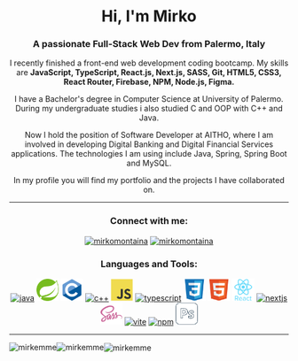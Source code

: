 <h1 align="center">Hi, I'm Mirko</h1>

<h3 align="center">A passionate Full-Stack Web Dev from Palermo, Italy</h3>
<p align="center">I recently finished a front-end web development coding bootcamp. My skills are <strong>JavaScript, TypeScript, React.js, Next.js, SASS, Git, HTML5, CSS3, React Router, Firebase, NPM, Node.js, Figma.</strong></p>
<p align="center">I have a Bachelor's degree in Computer Science at University of Palermo. During my undergraduate studies i also studied C and OOP with C++ and Java.</p>
<p align="center">Now I hold the position of Software Developer at AITHO, where I am involved in developing Digital Banking and Digital Financial Services applications. The technologies I am using include Java, Spring, Spring Boot and MySQL.</p>
<p align="center">In my profile you will find my portfolio and the projects I have collaborated on.</p>
<hr />
<h3 align="center">Connect with me:</h3>
<p align="center">
<a href="https://linkedin.com/in/mirkomontaina" target="blank"><img align="center" src="https://raw.githubusercontent.com/rahuldkjain/github-profile-readme-generator/master/src/images/icons/Social/linked-in-alt.svg" alt="mirkomontaina" title="LinkedIn" height="30" width="40" /></a>
<a href="https://fb.com/mirkomontaina" target="blank"><img align="center" src="https://raw.githubusercontent.com/rahuldkjain/github-profile-readme-generator/master/src/images/icons/Social/facebook.svg" alt="mirkomontaina" title="Facebook" height="30" width="40" /></a>
</p>
<h3 align="center">Languages and Tools:</h3>
<p align="center">
<a href="https://www.java.com" target="_blank" rel="noreferrer"><img src="https://github.com/abrahamcalf/programming-languages-logos/blob/master/src/java/java.svg" alt="java" title="Java" width="40" height="40"/></a>
<a href="https://spring.io/projects/spring-framework/" target="_blank" rel="noreferrer"><img src="https://github.com/devicons/devicon/blob/master/icons/spring/spring-original.svg" alt="spring" title="Spring" width="40" height="40"/></a>
<a href="https://www.cprogramming.com/" target="_blank" rel="noreferrer"><img src="https://raw.githubusercontent.com/devicons/devicon/master/icons/c/c-original.svg" alt="c" title="C" width="40" height="40"/></a> 
<a href="https://isocpp.org/" target="_blank" rel="noreferrer"><img src="https://github.com/isocpp/logos/blob/master/cpp_logo.svg" alt="c++" title="C++" width="40" height="40"/></a>
<a href="https://developer.mozilla.org/en-US/docs/Web/JavaScript" target="_blank" rel="noreferrer"><img src="https://raw.githubusercontent.com/devicons/devicon/master/icons/javascript/javascript-original.svg" alt="javascript" title="JavaScript" width="40" height="40"/></a>
<a href="https://www.typescriptlang.org" target="_blank" rel="noreferrer"><img src="https://github.com/remojansen/logo.ts/blob/master/ts.png?raw=true" alt="typescript" title="TypeScript" width="40" height="40"/></a>
<a href="https://www.w3schools.com/css/" target="_blank" rel="noreferrer"><img src="https://github.com/devicons/devicon/blob/master/icons/css3/css3-original.svg" alt="css3" title="CSS3" width="40" height="40"/></a>
<a href="https://www.w3.org/html/" target="_blank" rel="noreferrer"><img src="https://github.com/devicons/devicon/blob/master/icons/html5/html5-original.svg" alt="html5" title="HTML5" width="40" height="40"/></a>
<a href="https://reactjs.org/" target="_blank" rel="noreferrer"><img src="https://raw.githubusercontent.com/devicons/devicon/master/icons/react/react-original-wordmark.svg" alt="react" title="React.js" width="40" height="40"/></a>
<a href="https://www.nextjs.org" target="_blank" rel="noreferrer"><img src="https://camo.githubusercontent.com/e1e113df83e7731fdb90f6f0ab2eeb155fd1b48c27d99814dcf1c23c0acdc6a2/68747470733a2f2f6173736574732e76657263656c2e636f6d2f696d6167652f75706c6f61642f76313636323133303535392f6e6578746a732f49636f6e5f6461726b5f6261636b67726f756e642e706e67" alt="nextjs" title="Next.js" width="40" height="40"/></a>
<a href="https://sass-lang.com" target="_blank" rel="noreferrer"><img src="https://github.com/devicons/devicon/blob/master/icons/sass/sass-original.svg" alt="sass" title="SASS" width="40" height="40"/></a>
<a href="https://vitejs.dev/" target="_blank" rel="noreferrer"><img src="https://upload.wikimedia.org/wikipedia/commons/f/f1/Vitejs-logo.svg" alt="vite" title="Vite" width="40" height="40"/></a>  
<a href="https://www.npmjs.com" target="_blank" rel="noreferrer"><img src="https://raw.githubusercontent.com/npm/logos/cc343d8c50139f645d165aedfe4d375240599fd1/npm%20logo/classic/npm-2009.svg" alt="npm" title="NPM" width="40" height="40"/></a>
<a href="https://www.photoshop.com/en" target="_blank" rel="noreferrer"><img src="https://raw.githubusercontent.com/devicons/devicon/master/icons/photoshop/photoshop-line.svg" alt="photoshop" title="Photoshop" width="40" height="40"/></a>
</p>

<hr />
<p><img align="left" src="[https://github-readme-stats.vercel.app/api/top-langs?username=mirkemme&show_icons=true&theme=cobalt&locale=en&layout=compact](https://github-profile-trophy.vercel.app/?username=mirkemme&theme=tokyonight)" alt="mirkemme" /></p>
<p><img align="left" src="https://github-readme-stats.vercel.app/api/top-langs?username=mirkemme&show_icons=true&theme=cobalt&locale=en&layout=compact" alt="mirkemme" /></p>
<p><img align="center" src="https://github-readme-streak-stats.herokuapp.com/?user=mirkemme&theme=dark" alt="mirkemme" /></p>
